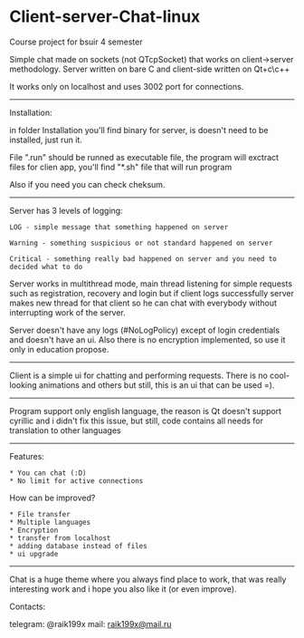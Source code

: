 # Client-server-Chat-linux
Course project for bsuir 4 semester

Simple chat made on sockets (not QTcpSocket) that works on client->server methodology.
Server written on bare C and client-side written on Qt+c\c++

It works only on localhost and uses 3002 port for connections.

---

Installation:

in folder Installation you'll find binary for server, is doesn't need to be installed, just run it.

File ".run" should be runned as executable file, the program will exctract files for clien app, you'll find "*.sh" file that will run program

Also if you need you can check cheksum.

---

Server has 3 levels of logging:

    LOG - simple message that something happened on server

    Warning - something suspicious or not standard happened on server

    Critical - something really bad happened on server and you need to decided what to do


Server works in multithread mode, main thread listening for simple requests such as registration, recovery and login but if client
logs successfully server makes new thread for that client so he can chat with everybody without interrupting work of the server.

Server doesn't have any logs (#NoLogPolicy) except of login credentials and doesn't have an ui. Also there is no encryption implemented, so use it only in
 education propose.

---

Client is a simple ui for chatting and performing requests. There is no cool-looking animations and others but still, this is an ui that can be used =).

---

Program support only english language, the reason is Qt doesn't support cyrillic and i didn't fix this issue,
but still, code contains all needs for translation to other languages

---

Features:

    * You can chat (:D)
    * No limit for active connections

How can be improved?

    * File transfer
    * Multiple languages
    * Encryption
    * transfer from localhost
    * adding database instead of files
    * ui upgrade

---

Chat is a huge theme where you always find place to work, that was really interesting work and i hope you also like it (or even improve).

Contacts:

telegram: @raik199x
mail: raik199x@mail.ru

